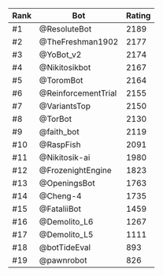 Rank|Bot|Rating
---|---|---
#1|@ResoluteBot|2189
#2|@TheFreshman1902|2177
#3|@YoBot_v2|2174
#4|@Nikitosikbot|2167
#5|@ToromBot|2164
#6|@ReinforcementTrial|2155
#7|@VariantsTop|2150
#8|@TorBot|2130
#9|@faith_bot|2119
#10|@RaspFish|2091
#11|@Nikitosik-ai|1980
#12|@FrozenightEngine|1823
#13|@OpeningsBot|1763
#14|@Cheng-4|1735
#15|@FataliiBot|1459
#16|@Demolito_L6|1267
#17|@Demolito_L5|1111
#18|@botTideEval|893
#19|@pawnrobot|826

